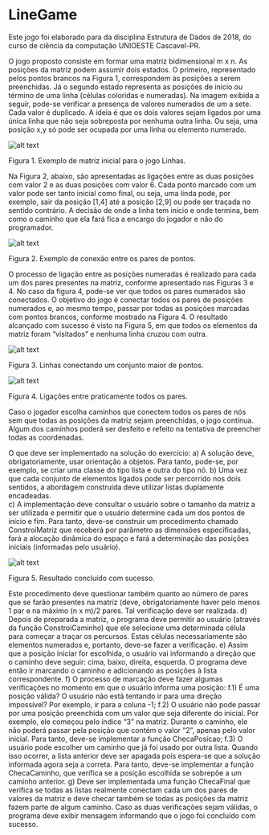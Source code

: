 # LineGame
Este jogo foi elaborado para da disciplina Estrutura de Dados de 2018, do curso de ciência da computação UNIOESTE Cascavel-PR. 

O jogo proposto consiste em formar uma matriz bidimensional m x n. As posições da matriz podem assumir dois estados. O primeiro, representado pelos pontos brancos na Figura 1, correspondem às posições a serem preenchidas. Já o segundo estado representa as posições de início ou término de uma linha (células coloridas e numeradas).
Na imagem exibida a seguir, pode-se verificar a presença de valores numerados de um a sete. Cada valor é duplicado. A ideia é que os dois valores sejam ligados por uma única linha que não seja sobreposta por nenhuma outra linha. Ou seja, uma posição x,y só pode ser ocupada por uma linha ou elemento numerado.

![alt text](https://github.com/VictorPozzan/LineGame/blob/master/images/image-1.jpg?raw=true)

Figura 1. Exemplo de matriz inicial para o jogo Linhas.

Na Figura 2, abaixo, são apresentadas as ligações entre as duas posições com valor 2 e as duas posições com valor 6. Cada ponto marcado com um valor pode ser tanto inicial como final, ou seja, uma linda pode, por exemplo, sair da posição [1,4] até a posição [2,9] ou pode ser traçada no sentido contrário.
A decisão de onde a linha tem início e onde termina, bem como o caminho que ela fará fica a encargo do jogador e não do programador.

![alt text](https://github.com/VictorPozzan/LineGame/blob/master/images/image-2.jpg?raw=true)

Figura 2. Exemplo de conexão entre os pares de pontos.

O processo de ligação entre as posições numeradas é realizado para cada um dos pares presentes na matriz, conforme apresentado nas Figuras 3 e 4. No caso da figura 4, pode-se ver que todos os pares numerados são conectados.
O objetivo do jogo é conectar todos os pares de posições numerados e, ao mesmo tempo, passar por todas as posições marcadas com pontos brancos, conforme mostrado na Figura 4. O resultado alcançado com sucesso é visto na Figura 5, em que todos os elementos da matriz foram “visitados” e nenhuma linha cruzou com outra.

![alt text](https://github.com/VictorPozzan/LineGame/blob/master/images/image-3.jpg?raw=true)

Figura 3. Linhas conectando um conjunto maior de pontos.

![alt text](https://github.com/VictorPozzan/LineGame/blob/master/images/image-4.jpg?raw=true)

Figura 4. Ligações entre praticamente todos os pares.

Caso o jogador escolha caminhos que conectem todos os pares de nós sem que todas as posições da matriz sejam preenchidas, o jogo continua. Algum dos caminhos poderá ser desfeito e refeito na tentativa de preencher todas as coordenadas.

O que deve ser implementado na solução do exercício:
a) A solução deve, obrigatoriamente, usar orientação a objetos. Para tanto, pode-se, por exemplo, se criar uma classe do tipo lista e outra do tipo nó.
b) Uma vez que cada conjunto de elementos ligados pode ser percorrido nos dois sentidos, a abordagem construída deve utilizar listas duplamente encadeadas.    
c) A implementação deve consultar o usuário sobre o tamanho da matriz a ser utilizada e permitir que o usuário determine cada um dos pontos de início e fim. Para tanto, deve-se construir um procedimento chamado ConstroiMatriz que receberá por parâmetro as
dimensões especificadas, fará a alocação dinâmica do espaço e fará a determinação das posições iniciais (informadas pelo usuário).

![alt text](https://github.com/VictorPozzan/LineGame/blob/master/images/image-5.jpg?raw=true)

Figura 5. Resultado concluído com sucesso.


Este procedimento deve questionar também quanto ao número de pares que se farão presentes na matriz (deve, obrigatoriamente haver pelo menos 1 par e na máximo (n x m)/2 pares. Tal verificação deve ser realizada.
d) Depois de preparada a matriz, o programa deve permitir ao usuário (através da função ConstroiCaminho) que ele selecione uma determinada célula para começar a traçar os percursos. Estas células necessariamente são elementos numerados e, portanto, deve-se fazer a verificação.
e) Assim que a posição iniciar for escolhida, o usuário vai informando a direção que o caminho deve seguir: cima, baixo, direita, esquerda. O programa deve então ir marcando o caminho e adicionando as posições à lista correspondente.
f) O processo de marcação deve fazer algumas verificações no momento em que o usuário informa uma posição:
    f.1) É uma posição válida? O usuário não está tentando ir para uma direção impossível? Por exemplo, ir para a coluna -1;
    f.2) O usuário não pode passar por uma posição preenchida com um valor que seja diferente do inicial. Por exemplo, ele começou pelo índice “3” na matriz. Durante o caminho, ele não poderá passar pela posição que contém o valor “2”, apenas pelo valor inicial. Para tanto, deve-se implementar a função ChecaPosicao;
    f.3) O usuário pode escolher um caminho que já foi usado por outra lista. Quando isso ocorrer, a lista anterior deve ser apagada pois espera-se que a solução informada agora seja a correta. Para tanto, deve-se implementar a função ChecaCaminho, que verifica se a posição escolhida se sobrepõe a um caminho anterior.
g) Deve ser implementada uma função ChecaFinal que verifica se todas as listas realmente conectam cada um dos pares de valores da matriz e deve checar também se todas as posições da matriz fazem parte de algum caminho. Caso as duas verificações sejam válidas, o programa deve exibir mensagem informando que o jogo foi concluído com sucesso.
